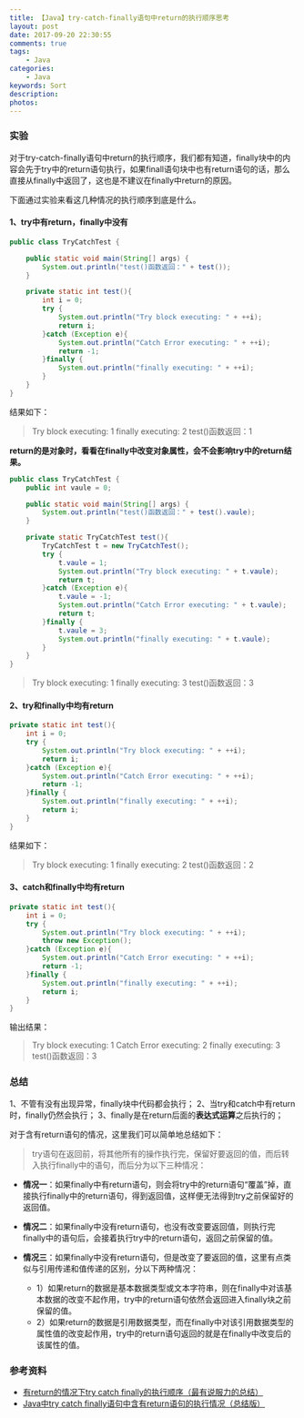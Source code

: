 ```yaml
---
title: 【Java】try-catch-finally语句中return的执行顺序思考
layout: post
date: 2017-09-20 22:30:55
comments: true
tags: 
    - Java
categories: 
    - Java
keywords: Sort
description: 
photos: 
---
```




### **实验**

对于try-catch-finally语句中return的执行顺序，我们都有知道，finally块中的内容会先于try中的return语句执行，如果finall语句块中也有return语句的话，那么直接从finally中返回了，这也是不建议在finally中return的原因。

下面通过实验来看这几种情况的执行顺序到底是什么。

#### **1、try中有return，finally中没有**

```java
public class TryCatchTest {

	public static void main(String[] args) {
		System.out.println("test()函数返回：" + test());
	}

	private static int test(){
		int i = 0;
		try {
			System.out.println("Try block executing: " + ++i);
			return i;
		}catch (Exception e){
			System.out.println("Catch Error executing: " + ++i);
			return -1;
		}finally {
			System.out.println("finally executing: " + ++i);
		}
	}
}
```

<!-- more -->


结果如下：

> Try block executing: 1
> finally executing: 2
> test()函数返回：1

**return的是对象时，看看在finally中改变对象属性，会不会影响try中的return结果。**

```java
public class TryCatchTest {
	public int vaule = 0;

	public static void main(String[] args) {
		System.out.println("test()函数返回：" + test().vaule);
	}

	private static TryCatchTest test(){
		TryCatchTest t = new TryCatchTest();
		try {
			t.vaule = 1;
			System.out.println("Try block executing: " + t.vaule);
			return t;
		}catch (Exception e){
			t.vaule = -1;
			System.out.println("Catch Error executing: " + t.vaule);
			return t;
		}finally {
			t.vaule = 3;
			System.out.println("finally executing: " + t.vaule);
		}
	}
}
```

> Try block executing: 1
> finally executing: 3
> test()函数返回：3


#### **2、try和finally中均有return**

```java
private static int test(){
	int i = 0;
	try {
		System.out.println("Try block executing: " + ++i);
		return i;
	}catch (Exception e){
		System.out.println("Catch Error executing: " + ++i);
		return -1;
	}finally {
		System.out.println("finally executing: " + ++i);
		return i;
	}
}
```

结果如下：

> Try block executing: 1
> finally executing: 2
> test()函数返回：2

#### **3、catch和finally中均有return**

```java
private static int test(){
	int i = 0;
	try {
		System.out.println("Try block executing: " + ++i);
		throw new Exception();
	}catch (Exception e){
		System.out.println("Catch Error executing: " + ++i);
		return -1;
	}finally {
		System.out.println("finally executing: " + ++i);
		return i;
	}
}
```

输出结果：

> Try block executing: 1
> Catch Error executing: 2
> finally executing: 3
> test()函数返回：3


### **总结**

1、不管有没有出现异常，finally块中代码都会执行；
2、当try和catch中有return时，finally仍然会执行；
3、finally是在return后面的**表达式运算**之后执行的；

对于含有return语句的情况，这里我们可以简单地总结如下：

> try语句在返回前，将其他所有的操作执行完，保留好要返回的值，而后转入执行finally中的语句，而后分为以下三种情况：

- **情况一**：如果finally中有return语句，则会将try中的return语句“覆盖”掉，直接执行finally中的return语句，得到返回值，这样便无法得到try之前保留好的返回值。

- **情况二**：如果finally中没有return语句，也没有改变要返回值，则执行完finally中的语句后，会接着执行try中的return语句，返回之前保留的值。

- **情况三**：如果finally中没有return语句，但是改变了要返回的值，这里有点类似与引用传递和值传递的区别，分以下两种情况：
  - 1）如果return的数据是基本数据类型或文本字符串，则在finally中对该基本数据的改变不起作用，try中的return语句依然会返回进入finally块之前保留的值。
  - 2）如果return的数据是引用数据类型，而在finally中对该引用数据类型的属性值的改变起作用，try中的return语句返回的就是在finally中改变后的该属性的值。


### 参考资料

- [有return的情况下try catch finally的执行顺序（最有说服力的总结）](http://blog.csdn.net/kavensu/article/details/8067850)
- [ Java中try catch finally语句中含有return语句的执行情况（总结版）](http://blog.csdn.net/ns_code/article/details/17485221)